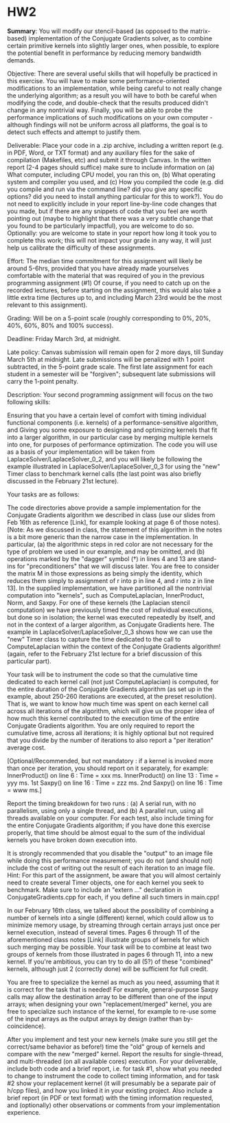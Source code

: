 # HW2

**Summary**: You will modify our stencil-based (as opposed to the matrix-based) implementation of the Conjugate Gradients solver, as to combine certain primitive kernels into slightly larger ones, when possible, to explore the potential benefit in performance by reducing memory bandwidth demands. 

Objective: There are several useful skills that will hopefully be practiced in this exercise. You will have to make some performance-oriented modifications to an implementation, while being careful to not really change the underlying algorithm; as a result you will have to both be careful when modifying the code, and double-check that the results produced didn't change in any nontrivial way. Finally, you will be able to probe the performance implications of such modifications on your own computer - although findings will not be uniform across all platforms, the goal is to detect such effects and attempt to justify them.

Deliverable: Place your code in a .zip archive, including a written report (e.g. in PDF, Word, or TXT format) and any auxiliary files for the sake of compilation (Makefiles, etc) and submit it through Canvas. In the written report (2-4 pages should suffice) make sure to include information on (a) What computer, including CPU model, you ran this on, (b) What operating system and compiler you used, and (c) How you compiled the code (e.g. did you compile and run via the command line? did you give any specific options? did you need to install anything particular for this to work?). You do not need to explicitly include in your report line-by-line code changes that you made, but if there are any snippets of code that you feel are worth pointing out (maybe to highlight that there was a very subtle change that you found to be particularly impactful), you are welcome to do so. Optionally: you are welcome to state in your report how long it took you to complete this work; this will not impact your grade in any way, it will just help us calibrate the difficulty of these assignments. 

Effort: The median time commitment for this assignment will likely be around 5-6hrs, provided that you have already made yourselves comfortable with the material that was required of you in the previous programming assignment (#1) Of course, if you need to catch up on the recorded lectures, before starting on the assignment, this would also take a little extra time (lectures up to, and including March 23rd would be the most relevant to this assignment). 

Grading: Will be on a 5-point scale (roughly corresponding to 0%, 20%, 40%, 60%, 80% and 100% success). 

Deadline: Friday March 3rd, at midnight.

Late policy: Canvas submission will remain open for 2 more days, till Sunday March 5th at midnight. Late submissions will be penalized with 1 point subtracted, in the 5-point grade scale. The first late assignment for each student in a semester will be "forgiven"; subsequent late submissions will carry the 1-point penalty. 

Description: Your second programming assignment will focus on the two following skills:

Ensuring that you have a certain level of comfort with timing individual functional components (i.e. kernels) of a performance-sensitive algorithm, and
Giving you some exposure to designing and optimizing kernels that fit into a larger algorithm, in our particular case by merging multiple kernels into one, for purposes of performance optimization.
The code you will use as a basis of your implementation will be taken from LaplaceSolver/LaplaceSolver_0_2, and you will likely be following the example illustrated in LaplaceSolver/LaplaceSolver_0_3 for using the "new" Timer class to benchmark kernel calls (the last point was also briefly discussed in the February 21st lecture).

Your tasks are as follows:

The code directories above provide a sample implementation for the Conjugate Gradients algorithm we described in class (use our slides from Feb 16th as reference [Link], for example looking at page 6 of those notes).
[Note: As we discussed in class, the statement of this algorithm in the notes is a bit more generic than the narrow case in the implementation. In particular, (a) the algorithmic steps in red color are not necessary for the type of problem we used in our example, and may be omitted, and (b) operations marked by the "dagger" symbol (†) in lines 4 and 13 are stand-ins for "preconditioners" that we will discuss later. You are free to consider the matrix M in those expressions as being simply the identity, which reduces them simply to assignment of r into p in line 4, and r into z in line 13].
In the supplied implementation, we have partitioned all the nontrivial computation into "kernels", such as ComputeLaplacian, InnerProduct, Norm, and Saxpy. For one of these kernels (the Laplacian stencil computation) we have previously timed the cost of individual executions, but done so in isolation; the kernel was executed repeatedly by itself, and not in the context of a larger algorithm, as Conjugate Gradients here. The example in LaplaceSolver/LaplaceSolver_0_3 shows how we can use the "new" Timer class to capture the time dedicated to the call to ComputeLaplacian within the context of the Conjugate Gradients algorithm! (again, refer to the February 21st lecture for a brief discussion of this particular part). 

Your task will be to instrument the code so that the cumulative time dedicated to each kernel call (not just ComputeLaplacian) is computed, for the entire duration of the Conjugate Gradients algorithm (as set up in the example, about 250-260 iterations are executed, at the preset resolution). That is, we want to know how much time was spent on each kernel call across all iterations of the algorithm, which will give us the proper idea of how much this kernel contributed to the execution time of the entire Conjugate Gradients algorithm. You are only required to report the cumulative time, across all iterations; it is highly optional but not required that you divide by the number of iterations to also report a "per iteration" average cost.
 
[Optional/Recommended, but not mandatory : if a kernel is invoked more than once per iteration, you should report on it separately, for example:
InnerProduct() on line 6 : Time = xxx ms.
InnerProduct() on line 13 : Time = yyy ms.
1st Saxpy() on line 16 : Time = zzz ms.
2nd Saxpy() on line 16 : Time = www ms.]

Report the timing breakdown for two runs : (a) A serial run, with no parallelism, using only a single thread, and (b) A parallel run, using all threads available on your computer. For each test, also include timing for the entire Conjugate Gradients algorithm; if you have done this exercise properly, that time should be almost equal to the sum of the individual kernels you have broken down execution into.

It is strongly recommended that you disable the "output" to an image file while doing this performance measurement; you do not (and should not) include the cost of writing out the result of each iteration to an image file.
Hint: For this part of the assignment, be aware that you will almost certainly need to create several Timer objects, one for each kernel you seek to benchmark. Make sure to include an "extern ..." declaration in ConjugateGradients.cpp for each, if you define all such timers in main.cpp!

In our February 16th class, we talked about the possibility of combining a number of kernels into a single (different) kernel, which could allow us to minimize memory usage, by streaming through certain arrays just once per kernel execution, instead of several times. Pages 6 through 11 of the aforementioned class notes [Link] illustrate groups of kernels for which such merging may be possible.
Your task will be to combine at least two groups of kernels from those illustrated in pages 6 through 11, into a new kernel. If you're ambitious, you can try to do all (5?) of these "combined" kernels, although just 2 (correctly done) will be sufficient for full credit.

You are free to specialize the kernel as much as you need, assuming that it is correct for the task that is needed! For example, general-purpose Saxpy calls may allow the destination array to be different than one of the input arrays; when designing your own "replacement/merged" kernel, you are free to specialize such instance of the kernel, for example to re-use some of the input arrays as the output arrays by design (rather than by-coincidence).

After you implement and test your new kernels (make sure you still get the correct/same behavior as before!) time the "old" group of kernels and compare with the new "merged" kernel. Report the results for single-thread, and multi-threaded (on all available cores) execution.
For your deliverable, include both code and a brief report, i.e. for task #1, show what you needed to change to instrument the code to collect timing information, and for task #2 show your replacement kernel (it will presumably be a separate pair of h/cpp files), and how you linked it in your existing project. Also include a brief report (in PDF or text format) with the timing information requested, and (optionally) other observations or comments from your implementation experience.